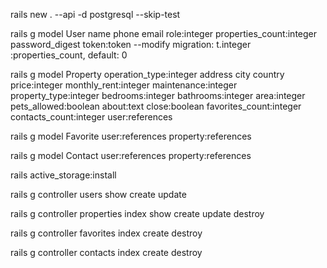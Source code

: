 rails new . --api -d postgresql --skip-test

rails g model User name phone email role:integer properties_count:integer password_digest token:token
--modify migration: t.integer :properties_count, default: 0

rails g model Property operation_type:integer address city country price:integer monthly_rent:integer maintenance:integer property_type:integer bedrooms:integer bathrooms:integer area:integer pets_allowed:boolean about:text close:boolean favorites_count:integer contacts_count:integer user:references

rails g model Favorite user:references property:references

rails g model Contact user:references property:references

rails active_storage:install

rails g controller users show create update

rails g controller properties index show create update destroy

rails g controller favorites index create destroy

rails g controller contacts index create destroy
